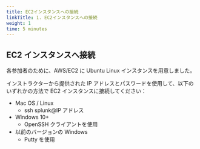 ```yaml
---
title: EC2インスタンスへの接続
linkTitle: 1. EC2インスタンスへの接続
weight: 1
time: 5 minutes
---
```


## EC2 インスタンスへ接続

各参加者のために、AWS/EC2 に Ubuntu Linux インスタンスを用意しました。

インストラクターから提供された IP アドレスとパスワードを使用して、以下のいずれかの方法で EC2 インスタンスに接続してください：

- Mac OS / Linux
  - ssh splunk@IP アドレス
- Windows 10+
  - OpenSSH クライアントを使用
- 以前のバージョンの Windows
  - Putty を使用
